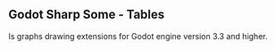 ## Godot Sharp Some - Tables  

Is graphs drawing extensions for Godot engine version 3.3 and higher.  
